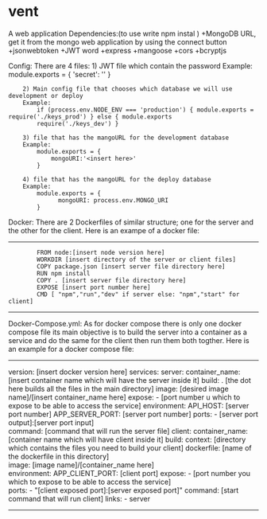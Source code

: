 # vent
A web application 
Dependencies:(to use write npm instal <insert Dependency>)
  +MongoDB URL, get it from the mongo web application by using the connect button
  +jsonwebtoken
  +JWT word
  +express
  +mangoose
  +cors
  +bcryptjs
  
Config:
  There are 4 files:
        1) JWT file which contain the password
        Example:
            module.exports = {
                  'secret': '<insert here>'
            }
  
        2) Main config file that chooses which database we will use development or deploy 
        Example:
            if (process.env.NODE_ENV === 'production') { module.exports = require('./keys_prod') } else { module.exports 
            require('./keys_dev') }
            
        3) file that has the mangoURL for the development database
        Example:
            module.exports = {
                mongoURI:'<insert here>'
            }

        4) file that has the mangoURL for the deploy database
        Example:
            module.exports = {
                  mongoURI: process.env.MONGO_URI
            }

     
Docker:
    There are 2 Dockerfiles of similar structure; one for the server and the other for the client.
    Here is an exampe of a docker file:
***********************************************************************************************************************************            
            FROM node:[insert node version here]
            WORKDIR [insert directory of the server or client files]
            COPY package.json [insert server file directory here]
            RUN npm install
            COPY . [insert server file directory here] 
            EXPOSE [insert port number here]
            CMD [ "npm","run","dev" if server else: "npm","start" for client]
************************************************************************************************************************************      

Docker-Compose.yml: As for docker compose there is only one docker compose file its main objective is to build the server into a container as a service and do the same for the client then run them both togther. Here is an example for a docker compose file:
**************************************************************************************************************************************
version: [insert docker version here]
services: 
    server:
        container_name: [insert container name which will have the server inside it]
        build: . [the dot here builds all the files in the main directory]
        image: [desired image name]/[insert container_name here]
        expose: 
            - [port number u which to expose to be able to access the service]
        environment: 
            API_HOST: [server port number]
            APP_SERVER_PORT: [server port number]
        ports: 
            - [server port output]:[server port input]         
        command: [command that will run the server file]
    client:
            container_name: [container name which will have client inside it]
            build:
                context: [directory which contains the files you need to build your client]
                dockerfile: [name of the dockerfile in this directory]    
            image: [image name]/[container_name here]    
            environment: 
                APP_CLIENT_PORT: [client port]
            expose:
                - [port number you which to expose to be able to access the service]    
            ports: 
                - "[client exposed port]:[server exposed port]"
            command: [start command that will run client]
            links:
                - server
**************************************************************************************************************************************   
                
